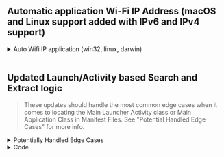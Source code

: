 ## Automatic application Wi-Fi IP Address (macOS and Linux support added with IPv6 and IPv4 support)

<details>
  <summary>Auto Wifi IP application (win32, linux, darwin)</summary>
<br>
  
```javascript
const os = require('os'); // Ensure you have the 'os' module imported

// Function to get Wi-Fi IP address (both IPv4 and IPv6)
function getWiFiIP() {
    const networkInterfaces = os.networkInterfaces();
    for (let interfaceName in networkInterfaces) {
        if (interfaceName.toLowerCase().includes('wi-fi')) { // Specifically look for 'Wi-Fi'
            for (let iface of networkInterfaces[interfaceName]) {
                if (!iface.internal) { // Ignore internal interfaces
                    if (iface.family === 'IPv4') {
                        return { ip: iface.address, type: 'IPv4' }; // Return IPv4 address
                    } else if (iface.family === 'IPv6') {
                        return { ip: iface.address, type: 'IPv6' }; // Return IPv6 address
                    }
                }
            }
        }
    }
    // If no IP address is found, return null to indicate failure
    return null;
}

// Function to Automatically set the IP address
$appCtrl.setWiFiIP = () => {
    const wifiInfo = getWiFiIP(); // Call the function to get Wi-Fi IP address
    if (wifiInfo) {
        $appCtrl.srcIP = wifiInfo.ip; // Set the IP address in the AngularJS model
        console.log(`Using ${wifiInfo.type} address: ${wifiInfo.ip}`); // Log the type of IP address used
    } else {
        // Log a warning message if the IP address cannot be set
        $appCtrl.Log('[!] Unable to Automatically Apply Your Private Wireless LAN adapter Wi-Fi address.', CONSTANTS.logStatus.WARNING);
        $appCtrl.Log('[¡] Please Enter it Manually.',  CONSTANTS.logStatus.INFO);
    }
};

// Detect tab click event and then call the function to set the Wi-Fi IP address
$(document).ready(function () {
    $('a.item').click(function () {
        const tab = $(this).attr('data-tab');
        if (tab === 'second') { // APK Builder tab
            $appCtrl.setWiFiIP(); // Set the IP when the APK Builder tab is clicked
            $appCtrl.$apply(); // Update the AngularJS scope manually
        }
    });
});
```
</details>
<br>

## Updated Launch/Activity based Search and Extract logic
> These updates should handle the most common edge cases when it comes to locating the Main Launcher Activity class or Main Application Class in Manifest Files. See "Potential Handled Edge Cases" for more info.

<details>
<summary>Potentially Handled Edge Cases</summary>
<br>

1. Missing or Invalid <application> Tag
   - Checks for the existence of the <application> tag and logs an error if it's missing.

2. Missing Package Name in <manifest>
   - Verifies that the package attribute exists in the manifest's root element and logs an error if it's absent.

3. Main Application Class Handling
   - Provided but a System Class: If the application class (android:name) starts with a system prefix (e.g., android.app, androidx), it is ignored.
   - Not Provided: Logs an informational message and proceeds to check for launcher activities.

4. Launcher Activities in <activity> Nodes
   - Disabled Activities: Filters out activities explicitly disabled via android:enabled="false".
   - Matching Intent Filters: Considers only activities that have an intent-filter with both the MAIN action and LAUNCHER category.
   - Multiple Intent Filters with Varying Priorities: Computes the highest priority among all intent-filters and sorts the activities accordingly.
   - Excluding System Classes: Discards activities that are identified as system classes based on known prefixes.

5. Launcher Activities via <activity-alias> Nodes
   - Disabled Aliases: Filters out activity aliases that are marked as disabled.
   - Matching Intent Filters: Checks that the alias has an intent-filter with the MAIN action and LAUNCHER category.
   - Extracting the Target Activity: Extracts the android:targetActivity attribute from the alias.
   - Avoiding Duplicates: Uses a Set to track and avoid duplicate target activities.

6. Fallback Handling When Nothing Is Found
   - Logs appropriate messages and returns null if neither a valid main application class nor a valid launcher activity (via activity or alias) is identified.
</details>
<details>
<summary>Code</summary>
<br>

```js
/**
 * Processes class names by handling fully qualified names.
 * @param {string} className - The class name to process.
 * @returns {string|null} - The processed class name with '.smali' appended, or null if the class name is empty.
 */
function processClassName(className) {
    if (!className) return null; // Handle empty class names

    // Return the class name by extracting the last part and appending '.smali'
    return `${className.split('.').pop()}.smali`;
}

/**
 * Checks if the class is a system class (like `android.app` or `androidx`).
 * @param {string} className - The class name to check.
 * @returns {boolean} - Whether the class name is a system class.
 */
const systemClassPrefixes = ['android.app', 'androidx', 'android.support', 'android.view', 'android.content'];
function isSystemClass(className) {
    return systemClassPrefixes.some(prefix => className.startsWith(prefix));
}

/**
 * Checks if an activity (or alias) element is enabled.
 * @param {object} element - The XML element to check.
 * @returns {boolean} - True if enabled or not explicitly disabled.
 */
function isEnabled(element) {
    // If no 'android:enabled' attribute is specified, assume it's enabled.
    return element?.['$']?.['android:enabled'] !== 'false';
}

/**
 * Checks if an intent-filter has the MAIN action and LAUNCHER category.
 * @param {object} filter - The intent-filter object to check.
 * @returns {boolean} - Whether the filter matches the main launcher activity.
 */
const isLauncherActivity = (filter) =>
    filter['action']?.some(action =>
        action['$']['android:name'] === 'android.intent.action.MAIN'
    ) &&
    filter['category']?.some(category =>
        category['$']['android:name'] === 'android.intent.category.LAUNCHER'
    );

/**
 * Returns the highest priority among all intent-filters of an activity.
 * @param {object} element - The activity or alias element.
 * @returns {number} - The highest priority value (defaults to 0 if not defined).
 */
function getHighestPriority(element) {
    if (!Array.isArray(element['intent-filter'])) {
        return 0;
    }
    return element['intent-filter'].reduce((max, filter) => {
        const priority = parseInt(filter?.['$']?.['android:priority'] || 0, 10);
        return Math.max(max, priority);
    }, 0);
}

/**
 * Extracts the name of either the main application class or the main launcher activity class from the Android manifest.
 * @param {object} manifest - The parsed Android manifest.
 * @returns {object|null} - An object containing the processed class name with '.smali' and type, or null if not found.
 */
function getLauncherActivity(manifest) {
    delayedLog('[★] Attempting to Locate the Main Application Class...');

    const application = manifest?.manifest?.application?.[0];
    if (!application) {
        delayedLog('[!] No <application> tag found in manifest.', CONSTANTS.logStatus.ERROR);
        return null;
    }

    // Extract package name
    const packageName = manifest?.manifest?.['$']?.['package'];
    if (!packageName) {
        delayedLog('[!] No package name found in manifest. Invalid manifest.', CONSTANTS.logStatus.ERROR);
        return null;
    }

    // Extract and process the main application class
    const mainApplicationClassName = application?.['$']?.['android:name'];
    if (mainApplicationClassName) {
        if (!isSystemClass(mainApplicationClassName)) {
            delayedLog(`[¡] Found Main Application Class: ${mainApplicationClassName}`, CONSTANTS.logStatus.INFO);
            return { className: processClassName(mainApplicationClassName), type: 'application' };
        } else {
            delayedLog('[!] Main Application Class is a System Class or Invalid.', CONSTANTS.logStatus.WARNING);
        }
    } else {
        delayedLog('[!] No Main Application Class Found.', CONSTANTS.logStatus.INFO);
    }

    delayedLog('[★] Attempting to Locate the Main Launcher Activity Class...');

    // Find all enabled activities with MAIN action and LAUNCHER category
    const activities = application?.['activity'];
    if (Array.isArray(activities)) {
        const launcherActivities = activities
            .filter(activity => isEnabled(activity))
            .filter(activity => {
                const intentFilters = activity?.['intent-filter'];
                return Array.isArray(intentFilters) && intentFilters.some(isLauncherActivity);
            });

        if (launcherActivities.length > 0) {
            // Sort activities based on the highest priority among their intent-filters
            launcherActivities.sort((a, b) => getHighestPriority(b) - getHighestPriority(a));

            const mainActivityClassName = launcherActivities[0]?.['$']?.['android:name'];
            if (mainActivityClassName && !isSystemClass(mainActivityClassName)) {
                const processedActivityName = processClassName(mainActivityClassName);
                delayedLog('[¡] Scoped the Main Launcher Activity Class for Hooking...', CONSTANTS.logStatus.INFO);
                return { className: processedActivityName, type: 'launcher' };
            } else {
                delayedLog('[!] Main Launcher Activity Class is a System Class or Invalid.', CONSTANTS.logStatus.WARNING);
            }
        } else {
            delayedLog('[!] No Main Launcher Activity Class Found.', CONSTANTS.logStatus.ERROR);
        }
    }

    delayedLog('[i] Checking activity aliases...', CONSTANTS.logStatus.INFO);

    // Handling activity aliases
    const activityAliases = application?.['activity-alias'];
    const validAliases = [];

    if (activityAliases && Array.isArray(activityAliases)) {
        const targetActivities = new Set(); // To track unique target activities

        for (const activityAlias of activityAliases) {
            // Only process aliases that are enabled
            if (!isEnabled(activityAlias)) continue;

            const intentFilter = activityAlias?.['intent-filter'];
            if (Array.isArray(intentFilter)) {
                const isLauncherAlias = intentFilter.some(isLauncherActivity);
                if (isLauncherAlias) {
                    let targetActivityName = activityAlias?.['$']?.['android:targetActivity'];
                    if (targetActivityName && targetActivityName.trim() !== '') {
                        const processedTargetActivity = processClassName(targetActivityName);
                        // Strip '.smali' extension for Set comparison (manifest class names don't have it)
                        const classNameWithoutExtension = processedTargetActivity.replace('.smali', '');
                        if (!targetActivities.has(classNameWithoutExtension)) {
                            targetActivities.add(classNameWithoutExtension);
                            validAliases.push(processedTargetActivity);
                            delayedLog(`[¡] Scoped the Main Launcher Activity Class in an Alias for Hooking: ${processedTargetActivity}`, CONSTANTS.logStatus.INFO);
                        }
                    } else {
                        delayedLog('[!] Invalid or missing targetActivity in alias.', CONSTANTS.logStatus.WARNING);
                    }
                }
            }
        }

        if (validAliases.length > 0) {
            return { className: validAliases[0], type: 'launcher' };
        } else {
            delayedLog('[!] No Main Launcher Activity Class Found in Aliases.', CONSTANTS.logStatus.WARNING);
        }
    } else {
        delayedLog('[!] No Activity Aliases Present in Manifest.', CONSTANTS.logStatus.INFO);
    }

    return null;
}
```
</details>
